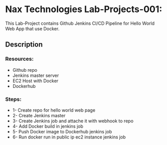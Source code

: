 # Nax Technologies Lab-Projects-001:

This Lab-Project contains Github Jenkins CI/CD Pipeline for Hello World Web App that use Docker.

## Description

### Resources:

- Github repo
- Jenkins master server
- EC2 Host with Docker
- Dockerhub

### Steps:

- 1- Create repo for hello world web page
- 2- Create Jenkins master
- 3- Create Jenkins job and attache it with webhook to repo
- 4- Add Docker build in jenkins job
- 5- Push Docker image to Dockerhub jenkins job
- 6- Run docker run in public ip ec2 instance jenkins job